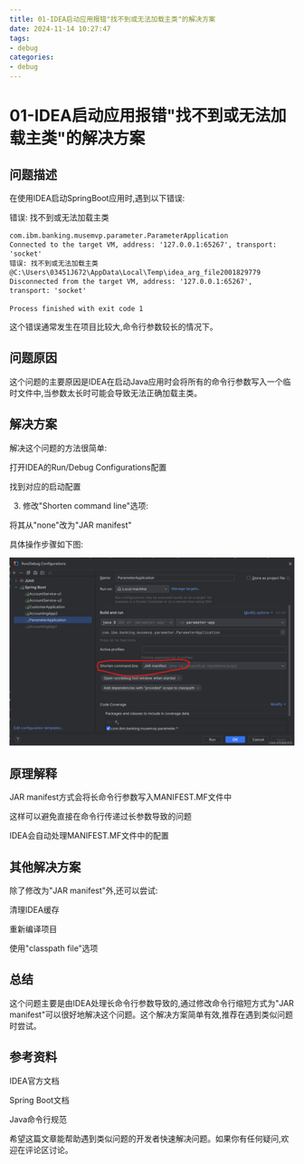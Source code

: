 ```yaml
---
title: 01-IDEA启动应用报错"找不到或无法加载主类"的解决方案
date: 2024-11-14 10:27:47
tags: 
- debug
categories:
- debug
---
```




# 01-IDEA启动应用报错"找不到或无法加载主类"的解决方案

## 问题描述

在使用IDEA启动SpringBoot应用时,遇到以下错误:

错误: 找不到或无法加载主类 

```
com.ibm.banking.musemvp.parameter.ParameterApplication
Connected to the target VM, address: '127.0.0.1:65267', transport: 'socket'
错误: 找不到或无法加载主类 @C:\Users\03451J672\AppData\Local\Temp\idea_arg_file2001829779
Disconnected from the target VM, address: '127.0.0.1:65267', transport: 'socket'

Process finished with exit code 1

```

这个错误通常发生在项目比较大,命令行参数较长的情况下。

## 问题原因

这个问题的主要原因是IDEA在启动Java应用时会将所有的命令行参数写入一个临时文件中,当参数太长时可能会导致无法正确加载主类。

## 解决方案

解决这个问题的方法很简单:

打开IDEA的Run/Debug Configurations配置

找到对应的启动配置

3. 修改"Shorten command line"选项:

将其从"none"改为"JAR manifest"

具体操作步骤如下图:

![在这里插入图片描述](01_idea%E5%90%AF%E5%8A%A8%E5%BA%94%E7%94%A8%E6%8A%A5%E9%94%99/07e8830f9ef82ec0a8a96e22206ff36d.png)

## 原理解释

JAR manifest方式会将长命令行参数写入MANIFEST.MF文件中

这样可以避免直接在命令行传递过长参数导致的问题

IDEA会自动处理MANIFEST.MF文件中的配置

## 其他解决方案

除了修改为"JAR manifest"外,还可以尝试:

清理IDEA缓存

重新编译项目

使用"classpath file"选项

## 总结

这个问题主要是由IDEA处理长命令行参数导致的,通过修改命令行缩短方式为"JAR manifest"可以很好地解决这个问题。这个解决方案简单有效,推荐在遇到类似问题时尝试。

## 参考资料

IDEA官方文档

Spring Boot文档

Java命令行规范

希望这篇文章能帮助遇到类似问题的开发者快速解决问题。如果你有任何疑问,欢迎在评论区讨论。
